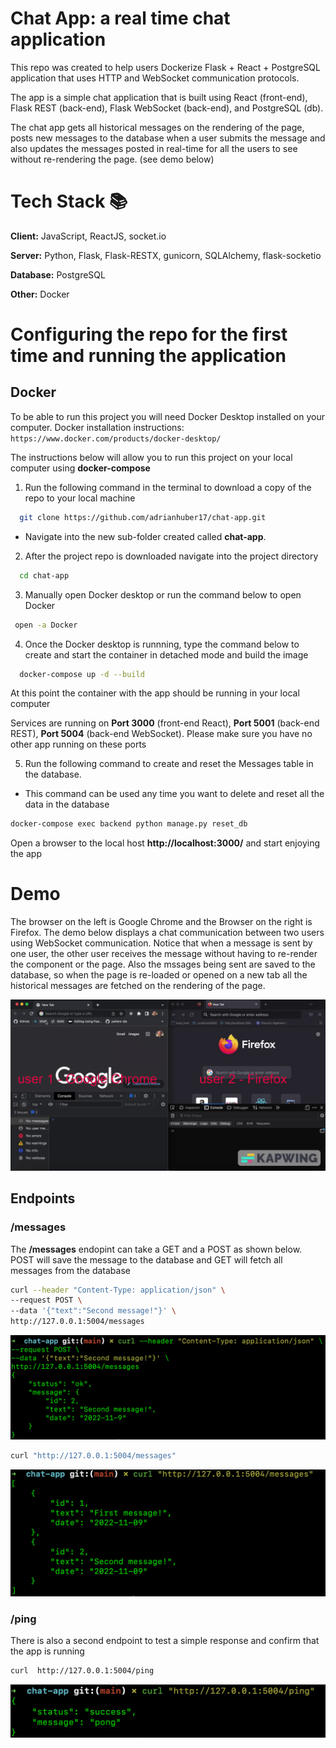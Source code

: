 # Chat App: a real time chat application

This repo was created to help users Dockerize Flask + React + PostgreSQL application that uses HTTP and WebSocket communication protocols.

The app is a simple chat application that is built using React (front-end), Flask REST (back-end), Flask WebSocket (back-end), and PostgreSQL (db).

The chat app gets all historical messages on the rendering of the page, posts new messages to the database when a user submits the message and also updates the messages posted in real-time for all the users to see without re-rendering the page. (see demo below)

# Tech Stack 📚

**Client:** JavaScript, ReactJS, socket.io

**Server:** Python, Flask, Flask-RESTX, gunicorn, SQLAlchemy, flask-socketio

**Database:** PostgreSQL

**Other:** Docker

# Configuring the repo for the first time and running the application

## Docker

To be able to run this project you will need Docker Desktop installed on your computer. Docker installation instructions: `https://www.docker.com/products/docker-desktop/`

The instructions below will allow you to run this project on your local computer using **docker-compose**

1. Run the following command in the terminal to download a copy of the repo to your local machine

```bash
  git clone https://github.com/adrianhuber17/chat-app.git
```

- Navigate into the new sub-folder created called **chat-app**.

2. After the project repo is downloaded navigate into the project directory

```bash
  cd chat-app
```

3. Manually open Docker desktop or run the command below to open Docker

```bash
 open -a Docker
```

4. Once the Docker desktop is runnning, type the command below to create and start the container in detached mode and build the image

```bash
  docker-compose up -d --build
```

At this point the container with the app should be running in your local computer

Services are running on **Port 3000** (front-end React), **Port 5001** (back-end REST), **Port 5004** (back-end WebSocket). Please make sure you have no other app running on these ports

5. Run the following command to create and reset the Messages table in the database.

- This command can be used any time you want to delete and reset all the data in the database

```bash
docker-compose exec backend python manage.py reset_db
```

Open a browser to the local host **http://localhost:3000/** and start enjoying the app

# Demo

The browser on the left is Google Chrome and the Browser on the right is Firefox. The demo below displays a chat communication between two users using WebSocket communication. Notice that when a message is sent by one user, the other user receives the message without having to re-render the component or the page. Also the mssages being sent are saved to the database, so when the page is re-loaded or opened on a new tab all the historical messages are fetched on the rendering of the page.

![](/ReadMe_images/demo.gif)

## Endpoints

### /messages

The **/messages** endopint can take a GET and a POST as shown below. POST will save the message to the database and GET will fetch all messages from the database

```bash
curl --header "Content-Type: application/json" \
--request POST \
--data '{"text":"Second message!"}' \
http://127.0.0.1:5004/messages
```

![](/ReadMe_images/post_message.png)

```bash
curl "http://127.0.0.1:5004/messages"
```

![](/ReadMe_images/get_message.png)

### /ping

There is also a second endpoint to test a simple response and confirm that the app is running

```bash
curl  http://127.0.0.1:5004/ping
```

![](/ReadMe_images/curl_ping.png)
